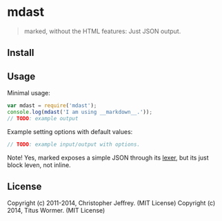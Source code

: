 # mdast

> marked, without the HTML features: Just JSON output.

## Install

## Usage

Minimal usage:

```js
var mdast = require('mdast');
console.log(mdast('I am using __markdown__.'));
// TODO: example output
```

Example setting options with default values:

```js
// TODO: example input/output with options.
```

Note! Yes, marked exposes a simple JSON through its [lexer](https://github.com/wooorm/marked#pro-level), but its just block leven, not inline.

## License

Copyright (c) 2011-2014, Christopher Jeffrey. (MIT License)
Copyright (c) 2014, Titus Wormer. (MIT License)
